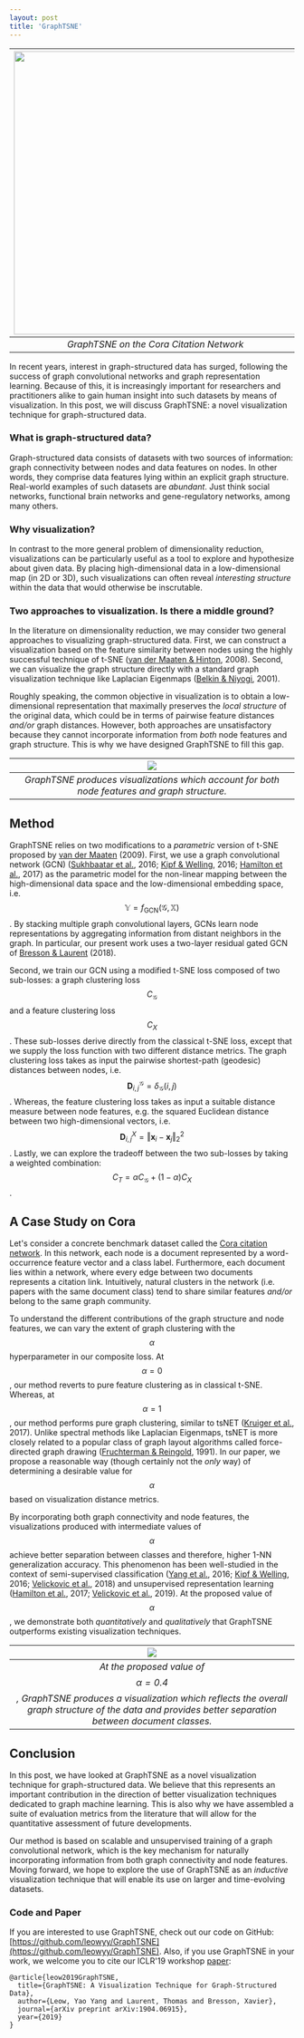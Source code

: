 ```yaml
---
layout: post
title: 'GraphTSNE'
---
```

<!-- <figure>
	<center>
	    <img src="{{ site.baseurl }}/public/graphtsne/graphtsne.gif" width="500">
	    <figcaption><b>GraphTSNE on the Cora Citation Network</b></figcaption>
    </center>
</figure> -->

| <center><img src="{{ site.baseurl }}/public/graphtsne/graphtsne.gif" width="500"></center> |
|     :---:      |
| *GraphTSNE on the Cora Citation Network*     |

In recent years, interest in graph-structured data has surged, following the success of graph convolutional networks and graph representation learning. Because of this, it is increasingly important for researchers and practitioners alike to gain human insight into such datasets by means of visualization. In this post, we will discuss GraphTSNE: a novel visualization technique for graph-structured data. 

### What is graph-structured data?
Graph-structured data consists of datasets with two sources of information: graph connectivity between nodes and data features on nodes. In other words, they comprise data features lying within an explicit graph structure. Real-world examples of such datasets are _abundant_. Just think social networks, functional brain networks and gene-regulatory networks, among many others. 

### Why visualization?
In contrast to the more general problem of dimensionality reduction, visualizations can be particularly useful as a tool to explore and hypothesize about given data. By placing high-dimensional data in a low-dimensional map (in 2D or 3D), such visualizations can often reveal _interesting structure_ within the data that would otherwise be inscrutable. 

### Two approaches to visualization. Is there a middle ground?
In the literature on dimensionality reduction, we may consider two general approaches to visualizing graph-structured data. First, we can construct a visualization based on the feature similarity between nodes using the highly successful technique of t-SNE ([van der Maaten & Hinton](http://www.jmlr.org/papers/volume9/vandermaaten08a/vandermaaten08a.pdf), 2008). Second, we can visualize the graph structure directly with a standard graph visualization technique like Laplacian Eigenmaps ([Belkin & Niyogi](https://papers.nips.cc/paper/1961-laplacian-eigenmaps-and-spectral-techniques-for-embedding-and-clustering.pdf), 2001). 

Roughly speaking, the common objective in visualization is to obtain a low-dimensional representation that maximally preserves the _local structure_ of the original data, which could be in terms of pairwise feature distances _and/or_ graph distances. However, both approaches are unsatisfactory because they cannot incorporate information from _both_ node features and graph structure. This is why we have designed GraphTSNE to fill this gap. 

| <center><img src="{{ site.baseurl }}/public/graphtsne/spectrum.png"></center> |
|     :---:      |
| *GraphTSNE produces visualizations which account for both node features and graph structure.*     |

## Method
GraphTSNE relies on two modifications to a _parametric_ version of t-SNE proposed by [van der Maaten](http://proceedings.mlr.press/v5/maaten09a.html) (2009). First, we use a graph convolutional network (GCN) ([Sukhbaatar et al.](https://arxiv.org/abs/1605.07736), 2016; [Kipf & Welling](https://arxiv.org/abs/1609.02907), 2016; [Hamilton et al.](https://arxiv.org/abs/1706.02216), 2017) as the parametric model for the non-linear mapping between the high-dimensional data space and the low-dimensional embedding space, i.e. $$\mathbb{Y}=f_{\text{GCN}}(\mathcal{G},\mathbb{X})$$. By stacking multiple graph convolutional layers, GCNs learn node representations by aggregating information from distant neighbors in the graph. In particular, our present work uses a two-layer residual gated GCN of [Bresson & Laurent](https://openreview.net/pdf?id=SJexcZc8G) (2018).

Second, we train our GCN using a modified t-SNE loss composed of two sub-losses: a graph clustering loss $$C_{\mathcal{G}}$$ and a feature clustering loss $$C_{X}$$. These sub-losses derive directly from the classical t-SNE loss, except that we supply the loss function with two different distance metrics. The graph clustering loss takes as input the pairwise shortest-path (geodesic) distances between nodes, i.e. $$\mathbf{D}_{i,j}^\mathcal{G}=\delta_\mathcal{G}(i,j)$$. Whereas, the feature clustering loss takes as input a suitable distance measure between node features, e.g. the squared Euclidean distance between two high-dimensional vectors, i.e. $$\mathbf{D}_{i,j}^X=\Vert \mathbf{x}_i - \mathbf{x}_j \Vert^2_2$$. Lastly, we can explore the tradeoff between the two sub-losses by taking a weighted combination: $$C_{T}=\alpha C_{\mathcal{G}} + (1-\alpha)C_{X}$$.

## A Case Study on Cora 
Let's consider a concrete benchmark dataset called the [Cora citation network](https://linqs.soe.ucsc.edu/data). In this network, each node is a document represented by a word-occurrence feature vector and a class label. Furthermore, each document lies within a network, where every edge between two documents represents a citation link. Intuitively, natural clusters in the network (i.e. papers with the same document class) tend to share similar features _and/or_ belong to the same graph community.

To understand the different contributions of the graph structure and node features, we can vary the extent of graph clustering with the $$\alpha$$ hyperparameter in our composite loss. At $$\alpha=0$$, our method reverts to pure feature clustering as in classical t-SNE.  Whereas, at $$\alpha=1$$, our method performs pure graph clustering, similar to tsNET ([Kruiger et al.](http://www.cs.rug.nl/~alext/PAPERS/EuroVis17/paper.pdf), 2017). Unlike spectral methods like Laplacian Eigenmaps, tsNET is more closely related to a popular class of graph layout algorithms called force-directed graph drawing ([Fruchterman & Reingold](http://citeseerx.ist.psu.edu/viewdoc/download?doi=10.1.1.13.8444&rep=rep1&type=pdf), 1991). In our paper, we propose a reasonable way (though certainly not the _only_ way) of determining a desirable value for $$\alpha$$ based on visualization distance metrics. 

By incorporating both graph connectivity and node features, the visualizations produced with intermediate values of $$\alpha$$ achieve better separation between classes and therefore, higher 1-NN generalization accuracy. This phenomenon has been well-studied in the context of semi-supervised classification ([Yang et al.](https://arxiv.org/abs/1603.08861), 2016; [Kipf & Welling](https://arxiv.org/abs/1609.02907), 2016; [Velickovic et al.](https://arxiv.org/abs/1710.10903), 2018) and unsupervised representation learning ([Hamilton et al.](https://arxiv.org/abs/1706.02216), 2017; [Velickovic et al.](https://arxiv.org/abs/1809.10341), 2019). At the proposed value of $$\alpha$$, we demonstrate both _quantitatively_ and _qualitatively_ that GraphTSNE outperforms existing visualization techniques.

| <center><img src="{{ site.baseurl }}/public/graphtsne/plots.png"></center> |
|     :---:      |
| *At the proposed value of $$\alpha=0.4$$, GraphTSNE produces a visualization which reflects the overall graph structure of the data and provides better separation between document classes.*     |

## Conclusion
In this post, we have looked at GraphTSNE as a novel visualization technique for graph-structured data. We believe that this represents an important contribution in the direction of better visualization techniques dedicated to graph machine learning. This is also why we have assembled a suite of evaluation metrics from the literature that will allow for the quantitative assessment of future developments. 

Our method is based on scalable and unsupervised training of a graph convolutional network, which is the key mechanism for naturally incorporating information from both graph connectivity and node features. Moving forward, we hope to explore the use of GraphTSNE as an _inductive_ visualization technique that will enable its use on larger and time-evolving datasets.

### Code and Paper 
If you are interested to use GraphTSNE, check out our code on GitHub: [https://github.com/leowyy/GraphTSNE](https://github.com/leowyy/GraphTSNE). Also, if you use GraphTSNE in your work, we welcome you to cite our ICLR'19 workshop [paper](https://arxiv.org/abs/1904.06915): <br>
```
@article{leow2019GraphTSNE,
  title={GraphTSNE: A Visualization Technique for Graph-Structured Data},
  author={Leow, Yao Yang and Laurent, Thomas and Bresson, Xavier},
  journal={arXiv preprint arXiv:1904.06915},
  year={2019}
}
``` 
